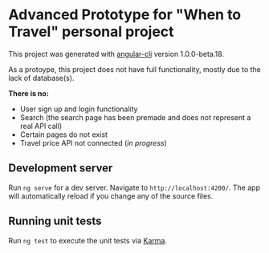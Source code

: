 # Advanced Prototype for "When to Travel" personal project

This project was generated with [angular-cli](https://github.com/angular/angular-cli) version 1.0.0-beta.18.

As a protoype, this project does not have full functionality, mostly due to the lack of database(s).

**There is no:**
- User sign up and login functionality
- Search (the search page has been premade and does not represent a real API call)
- Certain pages do not exist
- Travel price API not connected (*in progress*)

## Development server
Run `ng serve` for a dev server. Navigate to `http://localhost:4200/`. The app will automatically reload if you change any of the source files.

## Running unit tests

Run `ng test` to execute the unit tests via [Karma](https://karma-runner.github.io).


